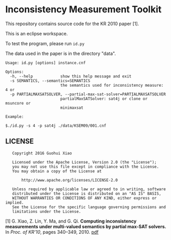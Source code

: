 # Inconsistency Measurement Toolkit

This repository contains source code for the KR 2010 paper [1].

This is an eclipse workspace.

To test the program, please run `id.py`

The data used in the paper is in the directory "data".

```
Usage: id.py [options] instance.cnf

Options:
  -h, --help            show this help message and exit
  -s SEMANTICS, --semantics=SEMANTICS
                        the semantics used for inconsistency measure: 4 or
  -p PARTIALMAXSATSOLVER, --partial-max-sat-solver=PARTIALMAXSATSOLVER
                        partialMaxSATSolver: sat4j or clone or msuncore or
                        minimaxsat

Example:

$./id.py -s 4 -p sat4j ./data/KSEM09/001.cnf
```

## LICENSE

```
   Copyright 2016 Guohui Xiao

   Licensed under the Apache License, Version 2.0 (the "License");
   you may not use this file except in compliance with the License.
   You may obtain a copy of the License at

       http://www.apache.org/licenses/LICENSE-2.0

   Unless required by applicable law or agreed to in writing, software
   distributed under the License is distributed on an "AS IS" BASIS,
   WITHOUT WARRANTIES OR CONDITIONS OF ANY KIND, either express or implied.
   See the License for the specific language governing permissions and
   limitations under the License.
```


[1] G. Xiao, Z. Lin, Y. Ma, and G. Qi. **Computing inconsistency measurements under multi-valued semantics by partial max-SAT solvers.** In *Proc. of KR’10*, pages 340–349, 2010. [pdf](http://www.ghxiao.org/publications/xlmq2010-kr-id2pmaxsat.pdf)
